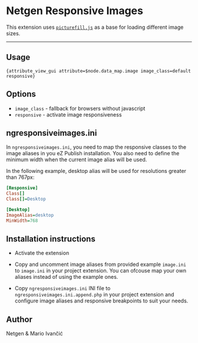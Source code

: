 Netgen Responsive Images
========================

This extension uses [`picturefill.js`](https://github.com/scottjehl/picturefill) as a base for loading different image sizes.

- - -

## Usage ##

```
{attribute_view_gui attribute=$node.data_map.image image_class=default responsive}
```

## Options ##

* `image_class` - fallback for browsers without javascript
* `responsive` - activate image responsiveness


## ngresponsiveimages.ini ##
In `ngresponsiveimages.ini`, you need to map the responsive classes to the image aliases in you eZ Publish installation. You also need to define the minimum width when the current image alias will be used.

In the following example, desktop alias will be used for resolutions greater than 767px:

```ini
[Responsive]
Class[]
Class[]=Desktop

[Desktop]
ImageAlias=desktop
MinWidth=768
```

## Installation instructions ##

* Activate the extension

* Copy and uncomment image aliases from provided example `image.ini` to `image.ini` in your project extension. You can ofcouse map your own aliases instead of using the example ones.

* Copy `ngresponsiveimages.ini` INI file to `ngresponsiveimages.ini.append.php` in your project extension and configure image aliases and responsive breakpoints to suit your needs.

## Author ##

Netgen & Mario Ivančić
